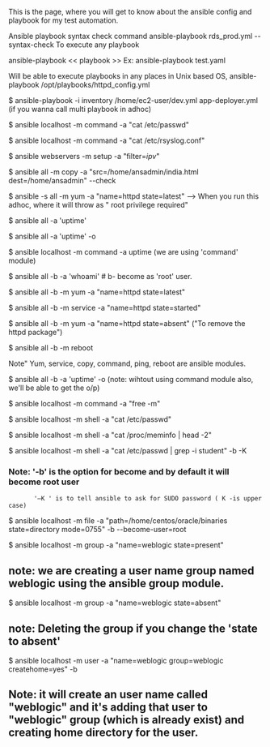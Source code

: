 This is the page, where you will get to know about the ansible config and playbook for my test automation.

Ansible playbook syntax check command
ansible-playbook rds_prod.yml  --syntax-check
To execute any playbook

ansible-playbook << playbook >>
Ex: ansible-playbook test.yaml

Will be able to execute playbooks in any places in Unix based OS,
ansible-playbook /opt/playbooks/httpd_config.yml

$ ansible-playbook -i inventory /home/ec2-user/dev.yml app-deployer.yml   (if you wanna call multi playbook in adhoc)

$ ansible localhost -m command -a "cat /etc/passwd"

$ ansible localhost -m command -a "cat /etc/rsyslog.conf"

$ ansible webservers -m setup -a "filter=*ipv*"

$ ansible all -m copy -a "src=/home/ansadmin/india.html dest=/home/ansadmin" --check

$ ansible -s all -m yum -a "name=httpd state=latest"  --> When you run this adhoc, where it will throw as " root privilege required"

$ ansible all -a 'uptime'

$ ansible all -a 'uptime' -o

$ ansible localhost -m command -a uptime  (we are using 'command' module)

$ ansible all -b -a 'whoami'    # b- become as 'root' user.

$ ansible all -b -m yum -a "name=httpd state=latest"

$ ansible all -b -m service -a "name=httpd state=started"

$ ansible all -b -m yum -a "name=httpd state=absent"  ("To remove the httpd package")

$ ansible all -b -m reboot

Note" Yum, service, copy, command, ping, reboot are ansible modules.

$ ansible all -b -a 'uptime' -o  (note: wihtout using command module also, we'll be able to get the o/p)

$ ansible localhost -m command -a "free -m"

$ ansible localhost -m shell -a "cat /etc/passwd"

$ ansible localhost -m shell -a "cat /proc/meminfo | head -2"

$ ansible localhost -m shell -a "cat /etc/passwd | grep -i student" -b -K  

### Note: '-b' is the option for become and by default it will become root user
           '–K ' is to tell ansible to ask for SUDO password ( K -is upper case)

$ ansible localhost -m file -a "path=/home/centos/oracle/binaries state=directory mode=0755" -b --become-user=root

$ ansible localhost -m group -a "name=weblogic state=present"

## note: we are creating a user name group named weblogic using the ansible group module.

$ ansible localhost  -m group -a "name=weblogic state=absent"

## note: Deleting the group if you change the 'state to absent'

$ ansible localhost -m user -a "name=weblogic group=weblogic createhome=yes" -b  

## Note: it will create an user name called "weblogic" and it's adding that user to "weblogic" group (which is already exist) and creating home directory for the user.











